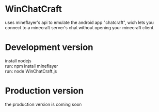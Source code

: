 # WinChatCraft
uses mineflayer's api to emulate the android app "chatcraft", wich lets you connect to a minecraft server's chat without opening your minecraft client.

# Development version
install nodejs  
run: npm install mineflayer  
run: node WinChatCraft.js

# Production version
the production version is coming soon
